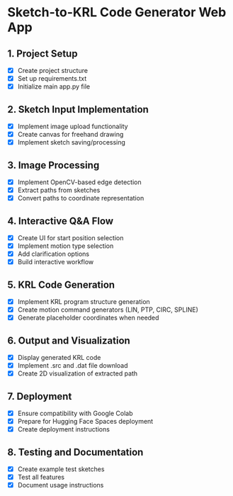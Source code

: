 # Sketch-to-KRL Code Generator Web App

## 1. Project Setup
- [x] Create project structure
- [x] Set up requirements.txt
- [x] Initialize main app.py file

## 2. Sketch Input Implementation
- [x] Implement image upload functionality
- [x] Create canvas for freehand drawing
- [x] Implement sketch saving/processing

## 3. Image Processing
- [x] Implement OpenCV-based edge detection
- [x] Extract paths from sketches
- [x] Convert paths to coordinate representation

## 4. Interactive Q&A Flow
- [x] Create UI for start position selection
- [x] Implement motion type selection
- [x] Add clarification options
- [x] Build interactive workflow

## 5. KRL Code Generation
- [x] Implement KRL program structure generation
- [x] Create motion command generators (LIN, PTP, CIRC, SPLINE)
- [x] Generate placeholder coordinates when needed

## 6. Output and Visualization
- [x] Display generated KRL code
- [x] Implement .src and .dat file download
- [x] Create 2D visualization of extracted path

## 7. Deployment
- [x] Ensure compatibility with Google Colab
- [x] Prepare for Hugging Face Spaces deployment
- [x] Create deployment instructions

## 8. Testing and Documentation
- [x] Create example test sketches
- [x] Test all features
- [x] Document usage instructions